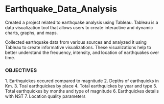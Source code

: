 # Earthquake_Data_Analysis

 Created a project related to earthquake analysis using Tableau. Tableau is a data visualization tool that allows users to create interactive and dynamic charts, graphs, and maps.

Collected earthquake data from various sources and analyzed it using Tableau to create informative visualizations. These visualizations help to better understand the frequency, intensity, and location of earthquakes over time.

<h3> OBJECTIVES </H3>
1. Earthquickes occured compared to magnitude
2. Depths of earthquicks in Km.
3. Toal earthquickes by place
4. Total earthquickes by year and type 
5. Total earthquickes by months and type of magnitude
6. Earthquickes details with NST
7. Location quality parameters
